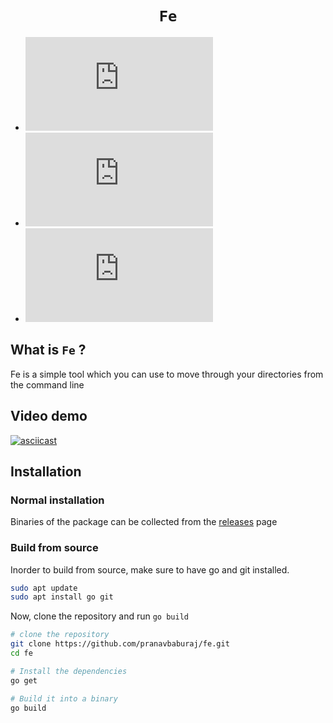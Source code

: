 <div align="center">
  <h1><code>Fe</code></h1>
</div>

- ![What is it?](https://github.com/pranavbaburaj/fe/blob/main/README.md#what-is-fe-)
- ![Video demo](https://github.com/pranavbaburaj/fe/blob/main/README.md#video-demo)
- ![Installation](https://github.com/pranavbaburaj/fe/blob/main/README.md#installation)

## What is `Fe` ?
Fe is a simple tool which you can use to move through your directories from the command line

## Video demo

<!-- [https://user-images.githubusercontent.com/70764593/147730564-f0db7b9a-c91f-4a71-86df-60954e3cebc5.mp4 -->
[![asciicast]()](https://user-images.githubusercontent.com/70764593/147730564-f0db7b9a-c91f-4a71-86df-60954e3cebc5.mp4)


## Installation

### Normal installation
Binaries of the package can be collected from the [releases](https://github.com/pranavbaburaj/fe/releases/) page

### Build from source

Inorder to build from source, make sure to have go and git installed.

```sh
sudo apt update
sudo apt install go git
```

Now, clone the repository and run `go build`

```sh
# clone the repository
git clone https://github.com/pranavbaburaj/fe.git
cd fe

# Install the dependencies
go get

# Build it into a binary
go build
```
